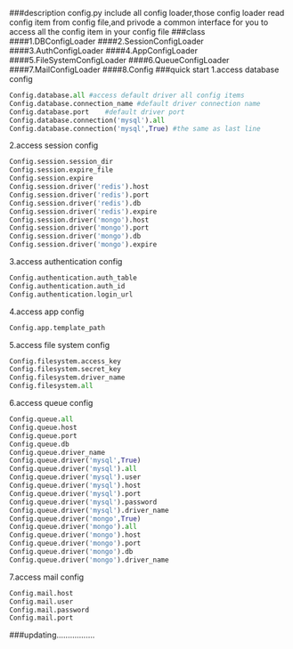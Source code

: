 ###description
config.py include all config loader,those config loader read config item 
from config file,and privode a common interface  for you to access all the config item in your config file
###class
####1.DBConfigLoader
####2.SessionConfigLoader
####3.AuthConfigLoader
####4.AppConfigLoader
####5.FileSystemConfigLoader
####6.QueueConfigLoader
####7.MailConfigLoader
####8.Config
###quick start
1.access database config 
```python
Config.database.all #access default driver all config items
Config.database.connection_name #default driver connection name
Config.database.port	#default driver port
Config.database.connection('mysql').all 
Config.database.connection('mysql',True) #the same as last line
```
2.access session config
```python
Config.session.session_dir
Config.session.expire_file
Config.session.expire
Config.session.driver('redis').host
Config.session.driver('redis').port
Config.session.driver('redis').db
Config.session.driver('redis').expire
Config.session.driver('mongo').host
Config.session.driver('mongo').port
Config.session.driver('mongo').db
Config.session.driver('mongo').expire
```
3.access authentication config
```python
Config.authentication.auth_table
Config.authentication.auth_id
Config.authentication.login_url
```
4.access app config
```python
Config.app.template_path
```
5.access file system config
```python
Config.filesystem.access_key
Config.filesystem.secret_key
Config.filesystem.driver_name
Config.filesystem.all
```
6.access queue config
```python
Config.queue.all
Config.queue.host
Config.queue.port
Config.queue.db
Config.queue.driver_name
Config.queue.driver('mysql',True)
Config.queue.driver('mysql').all
Config.queue.driver('mysql').user
Config.queue.driver('mysql').host
Config.queue.driver('mysql').port
Config.queue.driver('mysql').password
Config.queue.driver('mysql').driver_name
Config.queue.driver('mongo',True)
Config.queue.driver('mongo').all
Config.queue.driver('mongo').host
Config.queue.driver('mongo').port
Config.queue.driver('mongo').db
Config.queue.driver('mongo').driver_name
```
7.access mail config
```python
Config.mail.host
Config.mail.user
Config.mail.password
Config.mail.port
```
###updating.................
